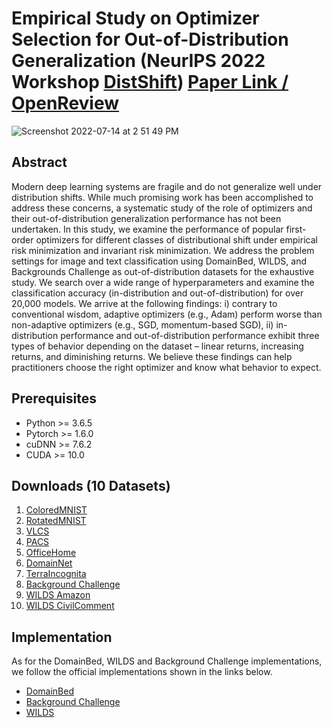 # Empirical Study on Optimizer Selection for Out-of-Distribution Generalization (NeurIPS 2022 Workshop [DistShift](https://sites.google.com/view/distshift2022)) [Paper Link / OpenReview](https://openreview.net/forum?id=i1s663Cqt9)

![Screenshot 2022-07-14 at 2 51 49 PM](https://user-images.githubusercontent.com/8721858/201168624-cdc92939-25e4-465c-978d-8d9c41fc07d4.png)


## Abstract
Modern deep learning systems are fragile and do not generalize well under distribution shifts. While much promising work has been accomplished to address these concerns, a systematic study of the role of optimizers and their out-of-distribution generalization performance has not been undertaken. In this study, we examine the performance of popular first-order optimizers for different classes of distributional shift under empirical risk minimization and invariant risk minimization. We address the problem settings for image and text classification using DomainBed, WILDS, and Backgrounds Challenge as out-of-distribution datasets for the exhaustive study. We search over a wide range of hyperparameters and examine the classification accuracy (in-distribution and out-of-distribution) for over 20,000 models. We arrive at the following findings:  i) contrary to conventional wisdom, adaptive optimizers (e.g., Adam) perform worse than non-adaptive optimizers (e.g., SGD, momentum-based SGD),  ii) in-distribution performance and out-of-distribution performance exhibit three types of behavior depending on the dataset – linear returns, increasing returns, and diminishing returns.  We believe these findings can help practitioners choose the right optimizer and know what behavior to expect. 

## Prerequisites
- Python >= 3.6.5
- Pytorch >= 1.6.0
- cuDNN >= 7.6.2
- CUDA >= 10.0

## Downloads (10 Datasets)
1. [ColoredMNIST](https://github.com/facebookresearch/DomainBed)
2. [RotatedMNIST](https://github.com/facebookresearch/DomainBed)
3. [VLCS](https://github.com/facebookresearch/DomainBed)
4. [PACS](https://github.com/facebookresearch/DomainBed)
5. [OfficeHome](https://github.com/facebookresearch/DomainBed)
6. [DomainNet](https://github.com/facebookresearch/DomainBed)
7. [TerraIncognita](https://github.com/facebookresearch/DomainBed)
8. [Background Challenge](https://github.com/MadryLab/backgrounds_challenge)
9. [WILDS Amazon](https://github.com/p-lambda/wilds)
10. [WILDS CivilComment](https://github.com/p-lambda/wilds)

## Implementation
As for the DomainBed, WILDS and Background Challenge implementations, we follow the official implementations shown in the links below.

- [DomainBed](https://github.com/facebookresearch/DomainBed)
- [Background Challenge](https://github.com/MadryLab/backgrounds_challenge)
- [WILDS](https://github.com/p-lambda/wilds)
